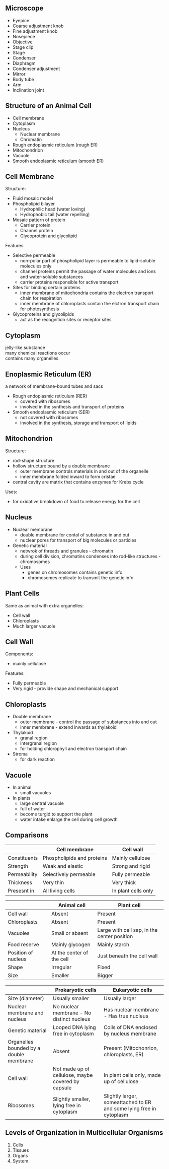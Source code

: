## Microscope
- Eyepice
- Coarse adjustment knob
- Fine adjustment knob
- Nosepiece
- Objective
- Stage clip
- Stage
- Condenser
- Diaphragm
- Condenser adjustment
- Mirror
- Body tube
- Arm
- Inclination joint

## Structure of an Animal Cell
- Cell membrane
- Cytoplasm
- Nucleus
    - Nuclear membrane
    - Chromatin
- Rough endoplasmic reticulum (rough ER)
- Mitochondrion
- Vacuole
- Smooth endoplasmic reticulum (smooth ER)

## Cell Membrane
Structure:
- Fluid mosaic model
- Phospholipid bilayer
    - Hydrophilic head (water loving)
    - Hydrophobic tail (water repelling)
- Mosaic pattern of protein
    - Carrier protein
    - Channel protein
    - Glycoprotein and glycolipid

Features:
- Selective permeable
    - non-polar part of phospholipid layer is permeable to lipid-soluble molecules only
    - channel proteins permit the passage of water molecules and ions and water-soluble substances
    - carrier proteins responsible for active transport
- Sites for binding certain proteins
    - inner membrane of mitochondria contains the electron transport chain for respiration
    - inner membrane of chloroplasts contain the elctron transport chain for photosynthesis
- Glycoproteins and glycolipids 
    - act as the recognition sites or receptor sites

## Cytoplasm
jelly-like substance  
many chemical reactions occur  
contains many organelles  

## Enoplasmic Reticulum (ER)
a network of membrane-bound tubes and sacs

- Rough endoplasmic reticulum (RER)
    - covered with ribosomes
    - involved in the synthesis and transport of proteins
- Smooth endoplasmic reticulum (SER)
    - not covered with ribosomes
    - involved in the synthesis, storage and transport of lipids

## Mitochondrion
Structure:
- rod-shape structure
- hollow structure bound by a double membrane
    - outer membrane controls materials in and out of the organelle
    - inner membrane folded inward to form cristae
- central cavity are matrix that contains enzymes for Krebs cycle

Uses:
- for oxidative breakdown of food to release energy for the cell

## Nucleus
- Nuclear membrane
    - double membrane for contol of substance in and out
    - nuclear pores for transport of big molecules or particles
- Genetic material
    - netwrok of threads and granules - chromatin
    - during cell division, chromatins condenses into rod-like structures - chromosomes
    - Uses 
        - genes on chromosomes contains genetic info
        - chromosomes replicate to transmit the genetic info

## Plant Cells
Same as animal with extra organelles:
- Cell wall
- Chloroplasts
- Much larger vacuole

## Cell Wall
Components:
- mainly cellulose

Features:
- Fully permeable
- Very rigid - provide shape and mechanical support

## Chloroplasts
- Double membrane
    - outer membrane - control the passage of substances into and out
    - inner membrane - extend inwards as thylakoid
- Thylakoid
    - granal region
    - intergranal region
    - for holding chlorophyll and electron transport chain
- Stroma
    - for dark reaction

## Vacuole
- In animal
    - small vacuoles
- In plants
    - large central vacuole
    - full of water
    - become turgid to support the plant
    - water intake enlarge the cell during cell growth

## Comparisons

</empty> | Cell membrane | Cell wall
---|---|---
Constituents | Phospholipids and proteins | Mainly cellulose
Strength | Weak and elastic | Strong and rigid
Permeability | Selectively permeable | Fully permeable
Thickness | Very thin | Very thick
Presesnt in | All living cells | In plant cells only

</empty> | Animal cell | Plant cell
---|---|---
Cell wall | Absent | Present
Chloroplasts | Absent | Present
Vacuoles | Small or absent | Large with cell sap, in the center position
Food reserve | Mainly glycogen | Mainly starch
Position of nucleus | At the center of the cell | Just beneath the cell wall
Shape | Irregular | Fixed
Size | Smaller | Bigger

</emtpy> | Prokaryotic cells | Eukaryotic cells
--- | --- | ---
Size (diameter) | Usually smaller | Usually larger
Nuclear membrane and nucleus | No nuclear membrane - No distinct nucleus | Has nuclear membrane - Has true nucleus
Genetic material | Looped DNA lying free in cytoplasm | Coils of DNA enclosed by nucleus membrane
Organelles bounded by a double membrane | Absent | Present (Mitochonrion, chloroplasts, ER)
Cell wall | Not made up of cellulose, maybe covered by capsule | In plant cells only, made up of cellulose
Ribosomes | Slightly smaller, lying free in cytoplasm | Slightly larger, someattached to ER and some lying free in cytoplasm

## Levels of Organization in Multicellular Organisms
1. Cells
2. Tissues
3. Organs
4. System